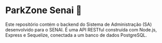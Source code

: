 # ParkZone Senai 🙏
Este repositório contém o backend do Sistema de Administração (SA) desenvolvido para o SENAI. É uma API RESTful construída com Node.js, Express e Sequelize, conectada a um banco de dados PostgreSQL.
